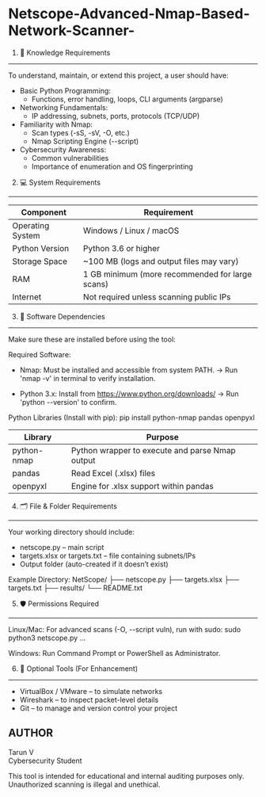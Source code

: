 # Netscope-Advanced-Nmap-Based-Network-Scanner-

1. 🧠 Knowledge Requirements
----------------------------
To understand, maintain, or extend this project, a user should have:

- Basic Python Programming:
  - Functions, error handling, loops, CLI arguments (argparse)
- Networking Fundamentals:
  - IP addressing, subnets, ports, protocols (TCP/UDP)
- Familiarity with Nmap:
  - Scan types (-sS, -sV, -O, etc.)
  - Nmap Scripting Engine (--script)
- Cybersecurity Awareness:
  - Common vulnerabilities
  - Importance of enumeration and OS fingerprinting

2. 💻 System Requirements
-------------------------
Component        | Requirement
----------------|---------------------------------------------
Operating System | Windows / Linux / macOS
Python Version   | Python 3.6 or higher
Storage Space    | ~100 MB (logs and output files may vary)
RAM              | 1 GB minimum (more recommended for large scans)
Internet         | Not required unless scanning public IPs

3. 🧰 Software Dependencies
---------------------------
Make sure these are installed before using the tool:

Required Software:
- Nmap: Must be installed and accessible from system PATH.
  → Run 'nmap -v' in terminal to verify installation.

- Python 3.x: Install from https://www.python.org/downloads/
  → Run 'python --version' to confirm.

Python Libraries (Install with pip):
  pip install python-nmap pandas openpyxl

Library        | Purpose
---------------|-----------------------------------------------
python-nmap    | Python wrapper to execute and parse Nmap output
pandas         | Read Excel (.xlsx) files
openpyxl       | Engine for .xlsx support within pandas

4. 🗂️ File & Folder Requirements
-------------------------------
Your working directory should include:

- netscope.py – main script
- targets.xlsx or targets.txt – file containing subnets/IPs
- Output folder (auto-created if it doesn’t exist)

Example Directory:
NetScope/
├── netscope.py
├── targets.xlsx
├── targets.txt
├── results/
└── README.txt

5. 🛡️ Permissions Required
---------------------------
Linux/Mac:
  For advanced scans (-O, --script vuln), run with sudo:
  sudo python3 netscope.py ...

Windows:
  Run Command Prompt or PowerShell as Administrator.

6. 🔧 Optional Tools (For Enhancement)
--------------------------------------
- VirtualBox / VMware – to simulate networks
- Wireshark – to inspect packet-level details
- Git – to manage and version control your project


AUTHOR
-----------
Tarun V  
Cybersecurity Student 

This tool is intended for educational and internal
auditing purposes only. Unauthorized scanning is
illegal and unethical.

